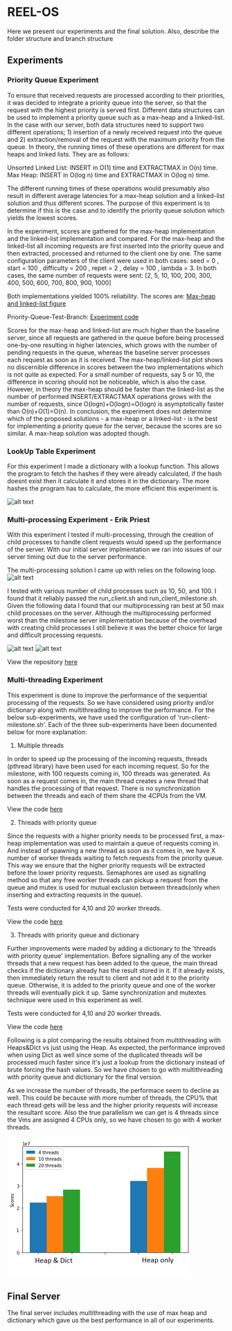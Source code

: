 # REEL-OS

 Here we present our experiments and the final solution. 
 Also, describe the folder structure and branch structure


## Experiments
 
### Priority Queue Experiment

To ensure that received requests are processed according to their priorities, it was decided to integrate a priority queue into the server, so that the request with the highest priority is served first. Different data structures can be used to implement a priority queue such as a max-heap and a linked-list. In the case with our server, both data structures need to support two different operations; 1) insertion of a newly received request into the queue and 2) extraction/removal of the request with the maximum priority from the queue. In theory, the running times of these operations are different for max heaps and linked lists. They are as follows:

Unsorted Linked List: INSERT in O(1) time	and EXTRACTMAX	in O(n) time. Max Heap:	INSERT in	O(log n) time and EXTRACTMAX in	O(log n) time.  

The different running times of these operations would presumably also result in different average latencies for a max-heap solution and a linked-list solution and thus different scores. The purpose of this experiment is to determine if this is the case and to identify the priority queue solution which yields the lowest scores. 

In the experiment, scores are gathered for the max-heap implementation and the linked-list implementation and compared. For the max-heap and the linked-list all incoming requests are first inserted into the priority queue and then extracted, processed and returned to the client one by one. 
The same configuration parameters of the client were used in both cases: seed = 0 , start = 100 , difficulty = 200 , repet = 2 , delay = 100 , lambda = 3. 
In both cases, the same number of requests were sent: [2, 5, 10, 100, 200, 300, 400, 500, 600, 700, 800, 900, 1000] 

Both implementations yielded 100% reliability. The scores are: [Max-heap and linked-list figure](https://github.com/SirEsquireGoatTheThird/os-challenge-REEL-OS/blob/Priority-Queue-Test-Branch/experiment_plot.png)

Priority-Queue-Test-Branch: [Experiment code](https://github.com/SirEsquireGoatTheThird/os-challenge-REEL-OS/tree/Priority-Queue-Test-Branch)

Scores for the max-heap and linked-list are much higher than the baseline server, since all requests are gathered in the queue before being processed one-by-one resulting in higher latencies, which grows with the number of pending requests in the queue, whereas the baseline server processes each request as soon as it is received. The max-heap/linked-list plot shows no discernible difference in scores between the two implementations which is not quite as expected. For a small number of requests, say 5 or 10, the difference in scoring should not be noticeable, which is also the case. However, in theory the max-heap should be faster than the linked-list as the number of performed 
INSERT/EXTRACTMAX operations grows with the number of requests, since O(logn)+O(logn)=O(logn) is asymptotically faster than O(n)+O(1)=O(n). In conclusion, the experiment does not determine which of the proposed solutions - a max-heap or a linked-list - is the best for implementing a priority queue for the server, because the scores are so similar. A max-heap solution was adopted though.


### LookUp Table Experiment

For this experiment I made a dictionary with a lookup function. This allows the program to fetch the hashes if they were already calculated, if the hash doesnt exist then it calculate it and stores it in the dictionary. The more hashes the program has to calculate, the more efficient this experiment is. 

![alt text](https://github.com/SirEsquireGoatTheThird/os-challenge-REEL-OS/blob/Elias-Adawi-Branch/LookupTable.jpg)

### Multi-processing Experiment - Erik Priest
With this experiment I tested if multi-processing, through the creation of child processes to handle client requests would speed up the performance of the server. With our initial server implmentation we ran into issues of our server timing out due to the server performance. 

The multi-processing solution I came up with relies on the following loop.
![alt text](https://github.com/SirEsquireGoatTheThird/os-challenge-REEL-OS/blob/da257b7330feda6a79d84d536ffa277da7a0a036/multi-processing-diagram.png "Multi-processing diagram")

I tested with various number of child processes such as 10, 50, and 100. I found that it reliably passed the run_client.sh and run_client_milestone.sh. Given the following data I found that our multiprocessing ran best at 50 max child processes on the server. Although the multiprocessing performed worst than the milestone server implementation because of the overhead with creating child processes I still believe it was the better choice for large and difficult processing requests. 

![alt text](https://github.com/SirEsquireGoatTheThird/os-challenge-REEL-OS/blob/dc693c2d8f3a05d20a0c1dda9514f6a542f40052/ClientPeformance.PNG "Client Score")
![alt text](https://github.com/SirEsquireGoatTheThird/os-challenge-REEL-OS/blob/dc693c2d8f3a05d20a0c1dda9514f6a542f40052/MilestonePerformance.PNG "Client Milestone Score")

View the repository [here](https://github.com/SirEsquireGoatTheThird/os-challenge-REEL-OS/tree/multi-processing---Erik-Priest-experiment)
 

### Multi-threading Experiment

This experiment is done to improve the performance of the sequential processing of the requests. So we have considered using priority and/or dictionary along with multithreading to improve the performance. For the below sub-experiments, we have used the configuration of 'run-client-milestone.sh'. Each of the three sub-experiments have been documented below for more explanation:


1. Multiple threads

In order to speed up the processing of the incoming requests, threads (pthread library) have been used for each incoming request. So for the milestone, with 100 requests coming in, 100 threads was generated. As soon as a request comes in, the main thread creates a new thread that handles the processing of that request. There is no synchronization between the threads and each of them share the 4CPUs from the VM. 
        
View the code [here](https://github.com/SirEsquireGoatTheThird/os-challenge-REEL-OS/tree/multi-threading)

2. Threads with priority queue

Since the requests with a higher priority needs to be processed first, a max-heap implementation was used to maintain a queue of requests coming in. And instead of spawning a new thread as soon as it comes in, we have X number of worker threads waiting to fetch requests from the priority queue. This way we ensure that the higher priority requests will be extracted before the lower priority requests. Semaphores are used as signalling method so that any free worker threads can pickup a request from the queue and mutex is used for mutual exclusion between threads(only when inserting and extracting requests in the queue).
        
Tests were conducted for 4,10 and 20 worker threads. 
        
View the code [here](https://github.com/SirEsquireGoatTheThird/os-challenge-REEL-OS/tree/multi-threading-with-pq)
        
3. Threads with priority queue and dictionary

Further improvements were maded by adding a dictionary to the 'threads with priority queue' implementation. Before signalling any of the worker threads that a new request has been added to the queue, the main thread checks if the dictionary already has the result stored in it. If it already exists, then immediately return the result to client and not add it to the priority queue. Otherwise, it is added to the priority queue and one of the worker threads will eventually pick it up. Same synchronization and mutextes technique were used in this experiment as well. 
        
Tests were conducted for 4,10 and 20 worker threads. 
        
View the code [here](https://github.com/SirEsquireGoatTheThird/os-challenge-REEL-OS/tree/multi-threading-with-pq-and-dict)


Following is a plot comparing the results obtained from multithreading with Heaps&Dict vs just using the Heap. As expected, the performance improved when using Dict as well since some of the duplicated threads will be processed much faster since it's just a lookup from the dictionary instead of brute forcing the hash values. So we have chosen to go with multithreading with priority queue and dictionary for the final version.

As we increase the number of threads, the performace seem to decline as well. This could be because with more number of threads, the CPU% that each thread gets will be less and the higher priority requests will increase the resultant score. Also the true parallelism we can get is 4 threads since the Vms are assigned 4 CPUs only, so we have chosen to go with 4 worker threads.

![](/MultiThreading-Exp.png)
 
## Final Server 

The final server includes multithreading with the use of max heap and dictionary which gave us the best performance in all of our experiments. 
